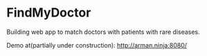 # FindMyDoctor
Building web app to match doctors with patients with rare diseases.


Demo at(partially under construction):
http://arman.ninja:8080/
